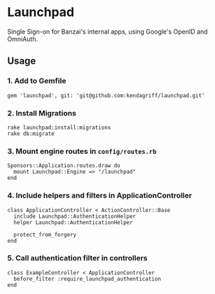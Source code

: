 # Launchpad

Single Sign-on for Banzai's internal apps, using Google's OpenID and OmniAuth.

## Usage

### 1. Add to Gemfile

```
gem 'launchpad', git: 'git@github.com:kendagriff/launchpad.git'
```

### 2. Install Migrations

```
rake launchpad:install:migrations
rake db:migrate
```

### 3. Mount engine routes in `config/routes.rb`

```
Sponsors::Application.routes.draw do
  mount Launchpad::Engine => "/launchpad"
end
```

### 4. Include helpers and filters in ApplicationController

```
class ApplicationController < ActionController::Base
  include Launchpad::AuthenticationHelper
  helper Launchpad::AuthenticationHelper

  protect_from_forgery
end
```

### 5. Call authentication filter in controllers

```
class ExampleController < ApplicationController
  before_filter :require_launchpad_authentication
end
```
